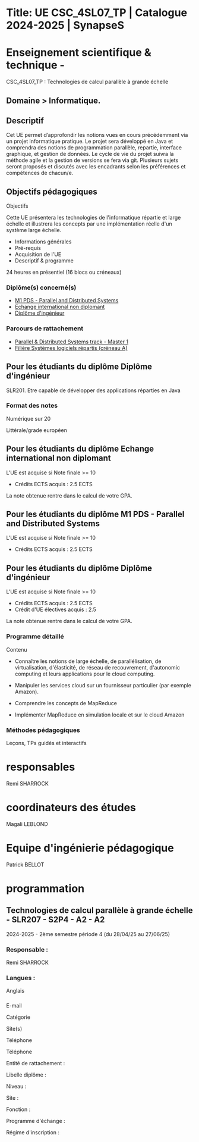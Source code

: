 # Title: UE CSC_4SL07_TP | Catalogue 2024-2025 | SynapseS

#  [ ](/catalogue/2024-2025) Enseignement scientifique & technique \-
CSC_4SL07_TP : Technologies de calcul parallèle à grande échelle

## Domaine > Informatique.

## Descriptif

Cet UE permet d’approfondir les notions vues en cours précédemment via un
projet informatique pratique. Le projet sera développé en Java et comprendra
des notions de programmation parallèle, repartie, interface graphique, et
gestion de données. Le cycle de vie du projet suivra la méthode agile et la
gestion de versions se fera via git. Plusieurs sujets seront proposés et
discutés avec les encadrants selon les préférences et compétences de chacun/e.  
  

## Objectifs pédagogiques

Objectifs

Cette UE présentera les technologies de l'informatique répartie et large
échelle et illustrera les concepts par une implémentation réelle d'un système
large échelle.

  * Informations générales
  * Pré-requis
  * Acquisition de l'UE
  * Descriptif & programme

24 heures en présentiel (16 blocs ou créneaux)

### Diplôme(s) concerné(s)

  * [M1 PDS - Parallel and Distributed Systems](/catalogue/2024-2025/diplome/2076/M1PDS-m1-pds-parallel-and-distributed-systems)
  * [Echange international non diplomant](/catalogue/2024-2025/diplome/1/PEI-echange-international-non-diplomant)
  * [Diplôme d'ingénieur](/catalogue/2024-2025/diplome/4/ING-diplome-d-ingenieur)

### Parcours de rattachement

  * [Parallel & Distributed Systems track - Master 1](/catalogue/2024-2025/parcours/3034/PDS-M1-M1-parallel-distributed-systems-track-master-1)
  * [Filière Systèmes logiciels répartis (créneau A)](/catalogue/2024-2025/parcours/1404/SLR-filiere-systemes-logiciels-repartis-creneau-a)

## Pour les étudiants du diplôme Diplôme d'ingénieur

SLR201. Etre capable de développer des applications réparties en Java  
  

### Format des notes

Numérique sur 20

Littérale/grade européen

## Pour les étudiants du diplôme Echange international non diplomant

L'UE est acquise si Note finale >= 10

  * Crédits ECTS acquis : 2.5 ECTS

La note obtenue rentre dans le calcul de votre GPA.

## Pour les étudiants du diplôme M1 PDS - Parallel and Distributed Systems

L'UE est acquise si Note finale >= 10

  * Crédits ECTS acquis : 2.5 ECTS

## Pour les étudiants du diplôme Diplôme d'ingénieur

L'UE est acquise si Note finale >= 10

  * Crédits ECTS acquis : 2.5 ECTS
  * Crédit d'UE électives acquis : 2.5

La note obtenue rentre dans le calcul de votre GPA.

### Programme détaillé

Contenu

* Connaître les notions de large échelle, de parallélisation, de virtualisation, d'élasticité, de réseau de recouvrement, d'autonomic computing et leurs applications pour le cloud computing.

* Manipuler les services cloud sur un fournisseur particulier (par exemple Amazon).

* Comprendre les concepts de MapReduce

* Implémenter MapReduce en simulation locale et sur le cloud Amazon

### Méthodes pédagogiques

Leçons, TPs guidés et interactifs

# responsables

Remi SHARROCK

# coordinateurs des études

Magali LEBLOND

# Equipe d'ingénierie pédagogique

Patrick BELLOT

# programmation

## Technologies de calcul parallèle à grande échelle - SLR207 - S2P4 - A2 - A2

2024-2025 - 2ème semestre période 4 (du 28/04/25 au 27/06/25)

### Responsable :

Remi SHARROCK

### Langues :

Anglais

###

E-mail

Catégorie

Site(s)

Téléphone

Téléphone

Entité de rattachement :

Libelle diplôme :

Niveau :

Site :

Fonction :

Programme d'échange :

Régime d'inscription :


